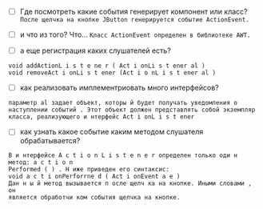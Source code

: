 - [ ] Где посмотреть какие события генерирует компонент или класс? 
```После щелчка на кнопке JButton генерируется событие ActionEvent.```

- [ ] и что из того? Что...
```Класс ActionEvent определен в библиотеке АWТ.```

- [ ] а еще регистрация каких слушателей есть?
``` В классе JButton предоставляются методы , позволяющие зарегистрировать слушателя событий или отменить его регистрацию.
void addActionL i s t e ne r ( Act i onLi s t ener al )
void removeAct i onLi s t ener (Act i o nL i s t ener al )
```
- [ ] как реализовать имплементриовать много интерфейсов?
``` 
параметр аl задает объект, которы й будет получать уведомления о наступлении событий . Этот объект должен представлять собой экземпляр класса, реализующего и нтерфейс Act i onL i s t ener
```
- [ ] как узнать какое событие каким методом слушателя обрабатывается?
``` 
В и нтерфейсе A c t i o n L i s t e n e r определен только оди н метод: a c t i o n
Performed ( ) . Н иже приведен его синтаксис:
void a c t i onPerforrne d ( Act i onEvent а е )
Дан н ы й метод вызывается п осле щелч ка на кнопке. Иными словами , он
является обработчи ком события щелчка на кнопке.
```
